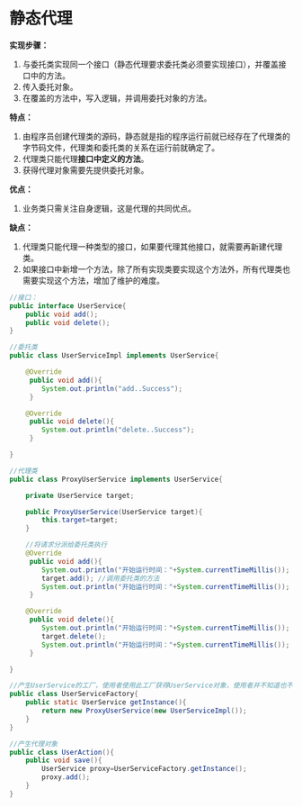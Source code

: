 # 静态代理

**实现步骤：**
1. 与委托类实现同一个接口（静态代理要求委托类必须要实现接口），并覆盖接口中的方法。
2. 传入委托对象。
3. 在覆盖的方法中，写入逻辑，并调用委托对象的方法。

**特点：**
1. 由程序员创建代理类的源码，静态就是指的程序运行前就已经存在了代理类的字节码文件，代理类和委托类的关系在运行前就确定了。
2. 代理类只能代理**接口中定义的方法**。
3. 获得代理对象需要先提供委托对象。

**优点：**
1. 业务类只需关注自身逻辑，这是代理的共同优点。

**缺点：**
1. 代理类只能代理一种类型的接口，如果要代理其他接口，就需要再新建代理类。
2. 如果接口中新增一个方法，除了所有实现类要实现这个方法外，所有代理类也需要实现这个方法，增加了维护的难度。

```java
//接口：
public interface UserService{
    public void add();
    public void delete();
}

//委托类
public class UserServiceImpl implements UserService{

    @Override
     public void add(){
        System.out.println("add..Success");
     }

    @Override
     public void delete(){
        System.out.println("delete..Success");
     }

}

//代理类
public class ProxyUserService implements UserService{

    private UserService target;

    public ProxyUserService(UserService target){
        this.target=target;
    }

    //将请求分派给委托类执行
    @Override
     public void add(){
        System.out.println("开始运行时间："+System.currentTimeMillis());
        target.add(); //调用委托类的方法
        System.out.println("开始运行时间："+System.currentTimeMillis());
     }

    @Override
     public void delete(){
        System.out.println("开始运行时间："+System.currentTimeMillis());
        target.delete();
        System.out.println("开始运行时间："+System.currentTimeMillis());
     }

}

//产生UserService的工厂，使用者使用此工厂获得UserService对象，使用者并不知道也不在意拿到的是委托类还是代理类对象，只要有UserService的相关功能就行了
public class UserServiceFactory{
    public static UserService getInstance(){
        return new ProxyUserService(new UserServiceImpl());
    }
}

//产生代理对象
public class UserAction(){
    public void save(){
        UserService proxy=UserServiceFactory.getInstance();
        proxy.add();
    }
}
```